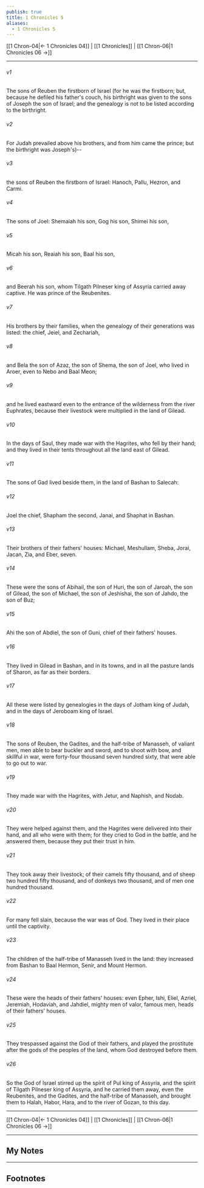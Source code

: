 ```yaml
---
publish: true
title: 1 Chronicles 5
aliases:
  - 1 Chronicles 5
---
```


[[1 Chron-04|← 1 Chronicles 04]] | [[1 Chronicles]] | [[1 Chron-06|1 Chronicles 06 →]]
***



###### v1 
The sons of Reuben the firstborn of Israel (for he was the firstborn; but, because he defiled his father's couch, his birthright was given to the sons of Joseph the son of Israel; and the genealogy is not to be listed according to the birthright. 

###### v2 
For Judah prevailed above his brothers, and from him came the prince; but the birthright was Joseph's)-- 

###### v3 
the sons of Reuben the firstborn of Israel: Hanoch, Pallu, Hezron, and Carmi. 

###### v4 
The sons of Joel: Shemaiah his son, Gog his son, Shimei his son, 

###### v5 
Micah his son, Reaiah his son, Baal his son, 

###### v6 
and Beerah his son, whom Tilgath Pilneser king of Assyria carried away captive. He was prince of the Reubenites. 

###### v7 
His brothers by their families, when the genealogy of their generations was listed: the chief, Jeiel, and Zechariah, 

###### v8 
and Bela the son of Azaz, the son of Shema, the son of Joel, who lived in Aroer, even to Nebo and Baal Meon; 

###### v9 
and he lived eastward even to the entrance of the wilderness from the river Euphrates, because their livestock were multiplied in the land of Gilead. 

###### v10 
In the days of Saul, they made war with the Hagrites, who fell by their hand; and they lived in their tents throughout all the land east of Gilead. 

###### v11 
The sons of Gad lived beside them, in the land of Bashan to Salecah: 

###### v12 
Joel the chief, Shapham the second, Janai, and Shaphat in Bashan. 

###### v13 
Their brothers of their fathers' houses: Michael, Meshullam, Sheba, Jorai, Jacan, Zia, and Eber, seven. 

###### v14 
These were the sons of Abihail, the son of Huri, the son of Jaroah, the son of Gilead, the son of Michael, the son of Jeshishai, the son of Jahdo, the son of Buz; 

###### v15 
Ahi the son of Abdiel, the son of Guni, chief of their fathers' houses. 

###### v16 
They lived in Gilead in Bashan, and in its towns, and in all the pasture lands of Sharon, as far as their borders. 

###### v17 
All these were listed by genealogies in the days of Jotham king of Judah, and in the days of Jeroboam king of Israel. 

###### v18 
The sons of Reuben, the Gadites, and the half-tribe of Manasseh, of valiant men, men able to bear buckler and sword, and to shoot with bow, and skillful in war, were forty-four thousand seven hundred sixty, that were able to go out to war. 

###### v19 
They made war with the Hagrites, with Jetur, and Naphish, and Nodab. 

###### v20 
They were helped against them, and the Hagrites were delivered into their hand, and all who were with them; for they cried to God in the battle, and he answered them, because they put their trust in him. 

###### v21 
They took away their livestock; of their camels fifty thousand, and of sheep two hundred fifty thousand, and of donkeys two thousand, and of men one hundred thousand. 

###### v22 
For many fell slain, because the war was of God. They lived in their place until the captivity. 

###### v23 
The children of the half-tribe of Manasseh lived in the land: they increased from Bashan to Baal Hermon, Senir, and Mount Hermon. 

###### v24 
These were the heads of their fathers' houses: even Epher, Ishi, Eliel, Azriel, Jeremiah, Hodaviah, and Jahdiel, mighty men of valor, famous men, heads of their fathers' houses. 

###### v25 
They trespassed against the God of their fathers, and played the prostitute after the gods of the peoples of the land, whom God destroyed before them. 

###### v26 
So the God of Israel stirred up the spirit of Pul king of Assyria, and the spirit of Tilgath Pilneser king of Assyria, and he carried them away, even the Reubenites, and the Gadites, and the half-tribe of Manasseh, and brought them to Halah, Habor, Hara, and to the river of Gozan, to this day.

***
[[1 Chron-04|← 1 Chronicles 04]] | [[1 Chronicles]] | [[1 Chron-06|1 Chronicles 06 →]]

---
## My Notes

---
## Footnotes